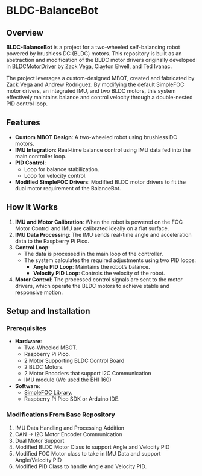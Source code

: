 # BLDC-BalanceBot

## Overview

**BLDC-BalanceBot** is a project for a two-wheeled self-balancing robot powered by brushless DC (BLDC) motors. This repository is built as an abstraction and modification of the BLDC motor drivers originally developed in [BLDCMotorDriver](https://github.com/zackvega1/BLDCMotorDriver) by Zack Vega, Clayton Elwell, and Ted Ivanac.

The project leverages a custom-designed MBOT, created and fabricated by Zack Vega and Andrew Rodriguez. By modifying the default SimpleFOC motor drivers, an integrated IMU, and two BLDC motors, this system effectively maintains balance and control velocity through a double-nested PID control loop.

## Features

- **Custom MBOT Design**: A two-wheeled robot using brushless DC motors.
- **IMU Integration**: Real-time balance control using IMU data fed into the main controller loop.
- **PID Control**:
  - Loop for balance stabilization.
  - Loop for velocity control.
- **Modified SimpleFOC Drivers**: Modified BLDC motor drivers to fit the dual motor requirement of the BalanceBot.

## How It Works
1. **IMU and Motor Calibration**: When the robot is powered on the FOC Motor Control and IMU are calibrated ideally on a flat surface.
1. **IMU Data Processing**: The IMU sends real-time angle and acceleration data to the Raspberry Pi Pico.
2. **Control Loop**:
   - The data is processed in the main loop of the controller.
   - The system calculates the required adjustments using two PID loops:
     - **Angle PID Loop**: Maintains the robot’s balance.
     - **Velocity PID Loop**: Controls the velocity of the robot.
3. **Motor Control**: The processed control signals are sent to the motor drivers, which operate the BLDC motors to achieve stable and responsive motion.

## Setup and Installation

### Prerequisites
- **Hardware**:
  - Two-Wheeled MBOT.
  - Raspberry Pi Pico.
  - 2 Motor Supporting BLDC Control Board
  - 2 BLDC Motors.
  - 2 Motor Encoders that support I2C Communication
  - IMU module (We used the BHI 160)
- **Software**:
  - [SimpleFOC Library](https://github.com/simplefoc/Arduino-FOC).
  - Raspberry Pi Pico SDK or Arduino IDE.
 
### Modifications From Base Repository
1. IMU Data Handling and Processing Addition
2. CAN -> I2C Motor Encoder Communication
3. Dual Motor Support
4. Modified BLDC Motor Class to support Angle and Velocity PID
5. Modified FOC Motor class to take in IMU Data and support Angle/Velocity PID
6. Modified PID Class to handle Angle and Velocity PID.
